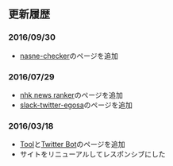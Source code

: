 更新履歴
----

### 2016/09/30
* [nasne-checker](/tool#nasne-checker)のページを追加

### 2016/07/29
* [nhk news ranker](/twitterbot/#nhk_news_ranker)のページを追加
* [slack-twitter-egosa](/tool#slack-twitter-egosa)のページを追加

### 2016/03/18
* [Tool](/tool)と[Twitter Bot](/twitterbot)のページを追加
* サイトをリニューアルしてレスポンシブにした

<!--
### 2016/02/14
* [Whisper Button](http://abcang.net/chrome#whisper_button)を更新

### 2015/12/31
* [SteamTrend](/desktop#SteamTrend)を公開

### 2015/08/13
* [Ika-Ring-Extender](/userscript#ika_ring_extender)を追加

### 2015/07/15
* Gruppi閉鎖に伴い、ページを削除

### 2015/01/05
* [棒読みちゃんforツイキャス](/chrome#bouyomi_for_twicas)を更新

### 2014/11/30
* 更新履歴を載せるようにした
* [みくもファンクラブ](/web#mikumo)を設置

-->
